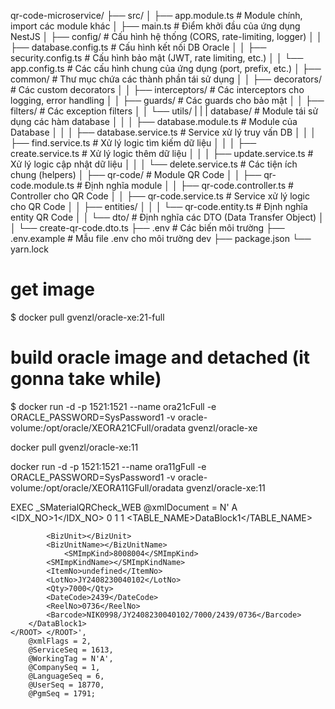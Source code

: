 qr-code-microservice/
├── src/
│   ├── app.module.ts               # Module chính, import các module khác
│   ├── main.ts                      # Điểm khởi đầu của ứng dụng NestJS
│   ├── config/                      # Cấu hình hệ thống (CORS, rate-limiting, logger)
│   │   ├── database.config.ts       # Cấu hình kết nối DB Oracle
│   │   ├── security.config.ts       # Cấu hình bảo mật (JWT, rate limiting, etc.)
│   │   └── app.config.ts            # Các cấu hình chung của ứng dụng (port, prefix, etc.)
│   ├── common/                      # Thư mục chứa các thành phần tái sử dụng
│   │   ├── decorators/              # Các custom decorators
│   │   ├── interceptors/            # Các interceptors cho logging, error handling
│   │   ├── guards/                  # Các guards cho bảo mật
│   │   ├── filters/                 # Các exception filters
│   │   └── utils/
|    |    |   database/                # Module tái sử dụng các hàm database
│   │   │   ├── database.module.ts   # Module của Database
│   │   │   ├── database.service.ts  # Service xử lý truy vấn DB
│   │   │   ├── find.service.ts      # Xử lý logic tìm kiếm dữ liệu
│   │   │   ├── create.service.ts    # Xử lý logic thêm dữ liệu
│   │   │   ├── update.service.ts    # Xử lý logic cập nhật dữ liệu
│   │   │   └── delete.service.ts                     # Các tiện ích chung (helpers)
│   ├── qr-code/                     # Module QR Code
│   │   ├── qr-code.module.ts        # Định nghĩa module
│   │   ├── qr-code.controller.ts    # Controller cho QR Code
│   │   ├── qr-code.service.ts       # Service xử lý logic cho QR Code
│   │   ├── entities/
│   │   │   └── qr-code.entity.ts    # Định nghĩa entity QR Code
│   │   └── dto/                     # Định nghĩa các DTO (Data Transfer Object)
│   │       └── create-qr-code.dto.ts
├── .env                             # Các biến môi trường
├── .env.example                     # Mẫu file .env cho môi trường dev
├── package.json
└── yarn.lock



# get image
$ docker pull gvenzl/oracle-xe:21-full

# build oracle image and detached (it gonna take while)
$ docker run -d -p 1521:1521 --name ora21cFull -e ORACLE_PASSWORD=SysPassword1 -v oracle-volume:/opt/oracle/XEORA21CFull/oradata gvenzl/oracle-xe



<!-- Ban 11 -->

docker pull gvenzl/oracle-xe:11

docker run -d -p 1521:1521 --name ora11gFull -e ORACLE_PASSWORD=SysPassword1 -v oracle-volume:/opt/oracle/XEORA11GFull/oradata gvenzl/oracle-xe:11



  EXEC _SMaterialQRCheck_WEB
        @xmlDocument = N'<ROOT>
    <ROOT>
        <DataBlock1>
            <WorkingTag>A</WorkingTag>
            <IDX_NO>1</IDX_NO>
            <Status>0</Status>
            <DataSeq>1</DataSeq>
            <Selected>1</Selected>
            <TABLE_NAME>DataBlock1</TABLE_NAME>

            <BizUnit></BizUnit>
            <BizUnitName></BizUnitName>
                <SMImpKind>8008004</SMImpKind>
            <SMImpKindName></SMImpKindName>
            <ItemNo>undefined</ItemNo>
            <LotNo>JY2408230040102</LotNo>
            <Qty>7000</Qty>
            <DateCode>2439</DateCode>
            <ReelNo>0736</ReelNo>
            <Barcode>NIK0998/JY2408230040102/7000/2439/0736</Barcode>
        </DataBlock1>
    </ROOT> </ROOT>',
        @xmlFlags = 2,
        @ServiceSeq = 1613,
        @WorkingTag = N'A',
        @CompanySeq = 1,
        @LanguageSeq = 6,
        @UserSeq = 18770,
        @PgmSeq = 1791;
